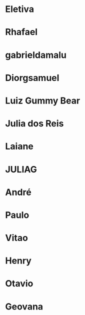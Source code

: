 # Eletiva
# Rhafael
# gabrieldamalu
# Diorgsamuel
# Luiz Gummy Bear
# Julia dos Reis
# Laiane
# JULIAG
# André
# Paulo
# Vitao
# Henry
# Otavio
# Geovana
